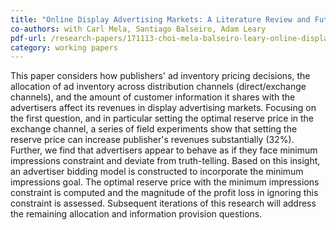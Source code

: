 ```yaml
---
title: "Online Display Advertising Markets: A Literature Review and Future Directions"
co-authors: with Carl Mela, Santiago Balseiro, Adam Leary
pdf-url: /research-papers/171113-choi-mela-balseiro-leary-online-display-advertising-markets-180614.pdf
category: working papers
---
```


This paper considers how publishers' ad inventory pricing decisions, the allocation of ad inventory across distribution channels (direct/exchange channels), and the amount of customer information it shares with the advertisers affect its revenues in display advertising markets. Focusing on the first question, and in particular setting the optimal reserve price in the exchange channel, a series of field experiments show that setting the reserve price can increase publisher's revenues substantially (32%). Further, we find that advertisers appear to behave as if they face minimum impressions constraint and deviate from truth-telling. Based on this insight, an advertiser bidding model is constructed to incorporate the minimum impressions goal. The optimal reserve price with the minimum impressions constraint is computed and the magnitude of the profit loss in ignoring this constraint is assessed. Subsequent iterations of this research will address the remaining allocation and information provision questions.
